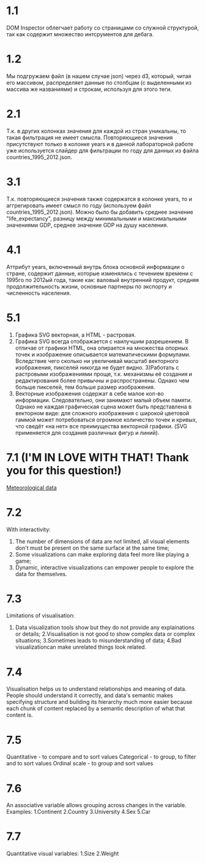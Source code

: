 # 1.1
DOM Inspector облегчает работу со страницами со служной структурой, так как содержит множество интсрументов для дебага.
# 1.2
Мы подгружаем файл (в нашем случае json) через d3, который, читая его массивом, распределяет данные по столбцам (с выделенными из массива же
названиями) и строкам, используя для этого теги.
# 2.1
Т.к. в других колонках значения для каждой из стран уникальны, то такая фильтрация не имеет смысла. 
Повторяющиеся значения присутствуют только в колонке years и в данной лабораторной работе уже используется слайдер для фильтрации по году
для данных из файла countries_1995_2012.json.
# 3.1
Т.к. повторяющиеся значения также содержатся в колонке years, то и аггрегировать имеет смысл по году (используем файл countries_1995_2012.json).
Можно было бы добавить среднее значение "life_expectancy", разницу между минимальными и максимальными значениями GDP, среднее значение GDP на душу населения.
# 4.1 
Аттрибут years, включенный внутрь блока основной информации о стране, содержит данные, которые изменялись с течением времени с 1995го по 2012ый года, такие как:
валовый внутренний продукт, средняя продолжительность жизни, основные партнеры по экспорту и численность населения. 
# 5.1
1) Графика SVG векторная, а HTML - растровая.
2) Графика SVG всегда отображается с наилучшим разрешением. В отличае от графики HTML, она опирается на множества опорных точек 
и изображение описывается математическими формулами. Вследствие чего сколько ни увеличивай масштаб векторного изображения, 
пикселей никогда не будет видно.
3)Работать с растровыми изображениями проще, т.к. механизмы её создания и редактирования более привычны и распространены. 
Однако чем больше пикселей, тем больше размер изображения.
4) Векторные изображения содержат в себе малое кол-во информации. Следовательно, они занимают малый объем памяти. 
Однако не каждая графическая сцена может быть представлена в векторном виде: для сложного изображения с широкой цветовой гаммой 
может потребоваться огромное количество точек и кривых, что сведёт «на нет» все преимущества векторной графики. 
(SVG применяется для создания различных фигур и линий).
# 7.1 (I'M IN LOVE WITH THAT! Thank you for this question!)
[Meteorological data](https://www.ventusky.com/?p=51.809;19.160;3&l=temperature&t=20160714/08) 
# 7.2 
With interactivity:
1. The number of dimensions of data are not limited, all
visual elements don't must be present on the same surface at the same time;
2. Some visualizations can make exploring data feel more like
playing a game;
3. Dynamic, interactive visualizations can empower people to explore the data
for themselves.
# 7.3
Limitations of visualisation:
1. Data visualization tools show but they do not provide any explainations or details;
2.Visualisation is not good to show complex data or complex situations;
3.Sometimes leads to misunderstanding of data;
4.Bad visualizationcan make unrelated things look related.
# 7.4
Visualisation helps us to understand relationships and meaning of data. People should understand it correctly, and data's semantic makes specifying structure and building its hierarchy much more easier because each chunk of content replaced by a semantic description of what that content is.
# 7.5
Quantitative - to compare and to sort values
Categorical - to group, to filter and to sort values
Ordinal scale - to group and sort values
# 7.6
An associative variable allows grouping across changes in the variable. Examples:
1.Continent
2.Country
3.University
4.Sex
5.Car
# 7.7
Quantitative visual variables:
1.Size
2.Weight
